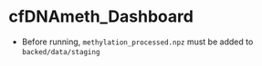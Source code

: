 # cfDNAmeth_Dashboard

- Before running, `methylation_processed.npz` must be added to `backed/data/staging`
